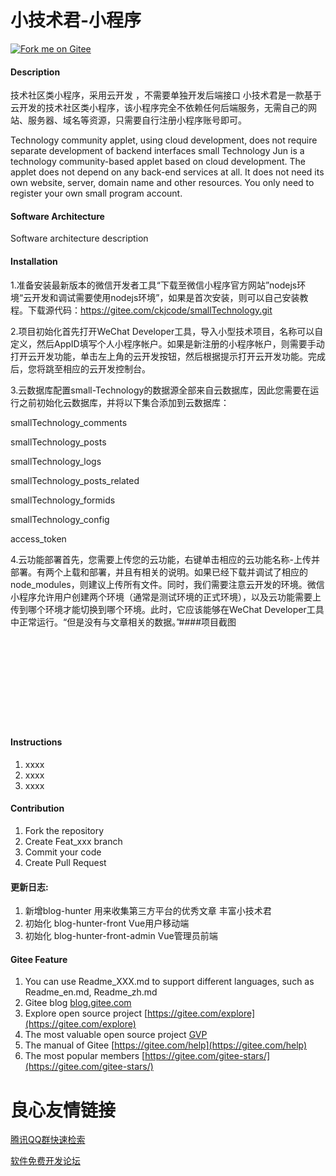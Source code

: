 # 小技术君-小程序

[![Fork me on Gitee](https://gitee.com/ckjcode/smallTechnology/widgets/widget_6.svg?color=c71d23)](https://gitee.com/ckjcode/smallTechnology)

#### Description
技术社区类小程序，采用云开发 ，不需要单独开发后端接口
小技术君是一款基于云开发的技术社区类小程序，该小程序完全不依赖任何后端服务，无需自己的网站、服务器、域名等资源，只需要自行注册小程序账号即可。

Technology community applet, using cloud development, does not require separate development of backend interfaces
small Technology Jun is a technology community-based applet based on cloud development. The applet does not depend on any back-end services at all. It does not need its own website, server, domain name and other resources. You only need to register your own small program account.
#### Software Architecture
Software architecture description

#### Installation

1.准备安装最新版本的微信开发者工具“下载至微信小程序官方网站”nodejs环境“云开发和调试需要使用nodejs环境”，如果是首次安装，则可以自己安装教程。下载源代码：https://gitee.com/ckjcode/smallTechnology.git

2.项目初始化首先打开WeChat Developer工具，导入小型技术项目，名称可以自定义，然后AppID填写个人小程序帐户。如果是新注册的小程序帐户，则需要手动打开云开发功能，单击左上角的云开发按钮，然后根据提示打开云开发功能。完成后，您将跳至相应的云开发控制台。

3.云数据库配置small-Technology的数据源全部来自云数据库，因此您需要在运行之前初始化云数据库，并将以下集合添加到云数据库：

smallTechnology_comments 

smallTechnology_posts 

smallTechnology_logs

smallTechnology_posts_related

smallTechnology_formids

smallTechnology_config

access_token

4.云功能部署首先，您需要上传您的云功能，右键单击相应的云功能名称-上传并部署。有两个上载和部署，并且有相关的说明。如果已经下载并调试了相应的node_modules，则建议上传所有文件。同时，我们需要注意云开发的环境。微信小程序允许用户创建两个环境（通常是测试环境的正式环境），以及云功能需要上传到哪个环境才能切换到哪个环境。此时，它应该能够在WeChat Developer工具中正常运行。“但是没有与文章相关的数据。”####项目截图



 
 


 
&nbsp;
 
&nbsp;
 
&nbsp;
 
&nbsp;
 
&nbsp;
 

#### Instructions

1.  xxxx
2.  xxxx
3.  xxxx

#### Contribution

1.  Fork the repository
2.  Create Feat_xxx branch
3.  Commit your code
4.  Create Pull Request

#### 更新日志:
1. 新增blog-hunter 用来收集第三方平台的优秀文章 丰富小技术君
2. 初始化 blog-hunter-front Vue用户移动端
3. 初始化 blog-hunter-front-admin Vue管理员前端

#### Gitee Feature

1.  You can use Readme_XXX.md to support different languages, such as Readme\_en.md, Readme\_zh.md
2.  Gitee blog [blog.gitee.com](https://blog.gitee.com)
3.  Explore open source project [https://gitee.com/explore](https://gitee.com/explore)
4.  The most valuable open source project [GVP](https://gitee.com/gvp)
5.  The manual of Gitee [https://gitee.com/help](https://gitee.com/help)
6.  The most popular members  [https://gitee.com/gitee-stars/](https://gitee.com/gitee-stars/)


 # 良心友情链接

[腾讯QQ群快速检索](http://u.720life.cn/s/8cf73f7c)

[软件免费开发论坛](http://u.720life.cn/s/bbb01dc0)